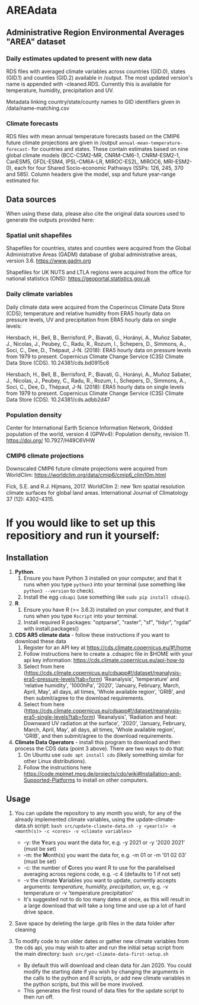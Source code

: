 # AREAdata
## Administrative Region Environmental Averages "AREA" dataset

### Daily estimates updated to present with new data

RDS files with averaged climate variables across countries (GID.0), states (GID.1) and counties (GID.2) available in /output. 
The most updated version's name is appended with -cleaned.RDS. 
Currently this is available for temperature, humidity, precipitation and UV.

Metadata linking country/state/county names to GID identifiers given in /data/name-matching.csv

### Climate forecasts

RDS files with mean annual temperature forecasts based on the CMIP6 future climate projections are given in /output `annual-mean-temperature-forecast-` for countries and states. 
These contain estimates based on nine global climate models (BCC-CSM2-MR, CNRM-CM6-1, CNRM-ESM2-1, CanESM5, GFDL-ESM4, IPSL-CM6A-LR, MIROC-ES2L, MIROC6, MRI-ESM2-0), each for four Shared Socio-economic Pathways (SSPs: 126, 245, 370 and 585).
Column headers give the model, ssp and future year-range estimated for.

## Data sources

When using these data, please also cite the original data sources used to generate the outputs provided here:

### Spatial unit shapefiles

Shapefiles for countries, states and counties were acquired from the Global Administrative Areas (GADM) database of global administrative areas, version 3.6. https://www.gadm.org

Shapefiles for UK NUTS and LTLA regions were acquired from the office for national statistics (ONS): https://geoportal.statistics.gov.uk

### Daily climate variables

Daily climate data were acquired from the Coperincus Climate Data Store (CDS); temperature and relative humidity from ERA5 hourly data on pressure levels, UV and precipitation from ERA5 hourly data on single levels:

Hersbach, H., Bell, B., Berrisford, P., Biavati, G., Horányi, A., Muñoz Sabater, J., Nicolas, J., Peubey, C., Radu, R., Rozum, I., Schepers, D., Simmons, A., Soci, C., Dee, D., Thépaut, J-N. (2018): ERA5 hourly data on pressure levels from 1979 to present. Copernicus Climate Change Service (C3S) Climate Data Store (CDS). 10.24381/cds.bd0915c6

Hersbach, H., Bell, B., Berrisford, P., Biavati, G., Horányi, A., Muñoz Sabater, J., Nicolas, J., Peubey, C., Radu, R., Rozum, I., Schepers, D., Simmons, A., Soci, C., Dee, D., Thépaut, J-N. (2018): ERA5 hourly data on single levels from 1979 to present. Copernicus Climate Change Service (C3S) Climate Data Store (CDS). 10.24381/cds.adbb2d47 

### Population density

Center for International Earth Science Information Network, Gridded population of the world, version 4 (GPWv4): Population density, revision 11. https://doi.org/ 10.7927/H49C6VHW

### CMIP6 climate projections

Downscaled CMIP6 future climate projections were acquired from WorldClim: https://worldclim.org/data/cmip6/cmip6_clim10m.html

Fick, S.E. and R.J. Hijmans, 2017. WorldClim 2: new 1km spatial resolution climate surfaces for global land areas. International Journal of Climatology 37 (12): 4302-4315.

# If you would like to set up this repositiory and run it yourself:

## Installation

1. **Python**. 
   1. Ensure you have Python 3 installed on your computer, and that it runs when you type `python3` into your terminal (use something like `python3 --version` to check).
   2. Install the egg `cdsapi` (use something like `sudo pip install cdsapi`).
2. **R**.
   1. Ensure you have R (>= 3.6.3) installed on your computer, and that it runs when you type `Rscript` into your terminal.
   2. Install required R packages: "optparse", "raster", "sf", "tidyr", "rgdal" with install.packages()
3. **CDS AR5 climate data** - follow these instructions if you want to download these data
   1. Register for an API key at https://cds.climate.copernicus.eu/#!/home
   2. Follow instructions here to create a .cdsapirc file in $HOME with your api key information: https://cds.climate.copernicus.eu/api-how-to
   3. Select from here (https://cds.climate.copernicus.eu/cdsapp#!/dataset/reanalysis-era5-pressure-levels?tab=form) 'Reanalysis', 'temperature' and 'relative humidity', '1000hPa', '2020', 'January, February, March, April, May', all days, all times, 'Whole available region', 'GRIB', and then submit/agree to the download requirements.
   4. Select from here (https://cds.climate.copernicus.eu/cdsapp#!/dataset/reanalysis-era5-single-levels?tab=form) 'Reanalysis', 'Radiation and heat: Downward UV radiation at the surface', '2020', 'January, February, March, April, May', all days, all times, 'Whole available region', 'GRIB', and then submit/agree to the download requirements.
4. **Climate Data Operators** - install this program to download and then process the CDS data (point 3 above). There are two ways to do that:
   1. On Ubuntu use `sudo apt install cdo` (likely something similar for other Linux distributions).
   2. Follow the instructions here https://code.mpimet.mpg.de/projects/cdo/wiki#Installation-and-Supported-Platforms to install on other computers.


## Usage

1. You can update the repository to any month you wish, for any of the already implemented climate variables, using the update-climate-data.sh script: `bash src/update-climate-data.sh -y <year(s)> -m <month(s)> -c <cores> -v <climate variables>`
   * -y: the **Y**ears you want the data for, e.g. -y 2021 or -y '2020 2021' (must be set)
   * -m: the **M**onth(s) you want the data for, e.g. -m 01 or -m '01 02 03' (must be set)
   * -c: the number of **C**ores you want R to use for the parallelised averaging across regions code, e.g. -c 4 (defaults to 1 if not set)
   * -v the climate **V**ariables you want to update, currently accepts arguments: *temperature, humidity, precipitation, uv*, e.g. -v temperature or -v 'temperature precipitation'
   * It's suggested not to do too many dates at once, as this will result in a large download that will take a long time and use up a lot of hard drive space.

2. Save space by deleting the large .grib files in the data folder after cleaning

3. To modify code to run older dates or gather new climate variables from the cds api, you may wish to alter and run the initial setup script from the main directory: `bash src/get-climate-data-first-setup.sh`
   * By default this will download and clean data for Jan 2020. You could modify the starting date if you wish by changing the arguments in the calls to the python and R scripts, or add new climate variables in the python scripts, but this will be more involved.
   * This generates the first round of data files for the update script to then run off.
 

